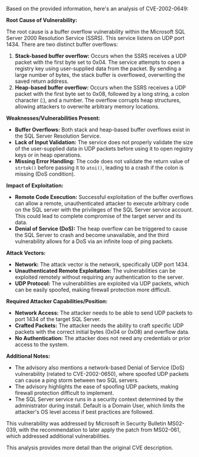 Based on the provided information, here's an analysis of CVE-2002-0649:

**Root Cause of Vulnerability:**

The root cause is a buffer overflow vulnerability within the Microsoft SQL Server 2000 Resolution Service (SSRS). This service listens on UDP port 1434. There are two distinct buffer overflows:

1.  **Stack-based buffer overflow:** Occurs when the SSRS receives a UDP packet with the first byte set to 0x04. The service attempts to open a registry key using user-supplied data from the packet. By sending a large number of bytes, the stack buffer is overflowed, overwriting the saved return address.
2.  **Heap-based buffer overflow:** Occurs when the SSRS receives a UDP packet with the first byte set to 0x08, followed by a long string, a colon character (:), and a number. The overflow corrupts heap structures, allowing attackers to overwrite arbitrary memory locations.

**Weaknesses/Vulnerabilities Present:**

*   **Buffer Overflows:** Both stack and heap-based buffer overflows exist in the SQL Server Resolution Service.
*   **Lack of Input Validation:** The service does not properly validate the size of the user-supplied data in UDP packets before using it to open registry keys or in heap operations.
*   **Missing Error Handling:** The code does not validate the return value of `strtok()` before passing it to `atoi()`, leading to a crash if the colon is missing (DoS condition).

**Impact of Exploitation:**

*   **Remote Code Execution:** Successful exploitation of the buffer overflows can allow a remote, unauthenticated attacker to execute arbitrary code on the SQL server with the privileges of the SQL Server service account. This could lead to complete compromise of the target server and its data.
*   **Denial of Service (DoS):** The heap overflow can be triggered to cause the SQL Server to crash and become unavailable, and the third vulnerability allows for a DoS via an infinite loop of ping packets.

**Attack Vectors:**

*   **Network:** The attack vector is the network, specifically UDP port 1434.
*   **Unauthenticated Remote Exploitation:**  The vulnerabilities can be exploited remotely without requiring any authentication to the server.
*   **UDP Protocol:** The vulnerabilities are exploited via UDP packets, which can be easily spoofed, making firewall protection more difficult.

**Required Attacker Capabilities/Position:**

*   **Network Access:** The attacker needs to be able to send UDP packets to port 1434 of the target SQL Server.
*   **Crafted Packets:** The attacker needs the ability to craft specific UDP packets with the correct initial bytes (0x04 or 0x08) and overflow data.
*   **No Authentication:** The attacker does not need any credentials or prior access to the system.

**Additional Notes:**

*   The advisory also mentions a network-based Denial of Service (DoS) vulnerability (related to CVE-2002-0650), where spoofed UDP packets can cause a ping storm between two SQL servers.
*   The advisory highlights the ease of spoofing UDP packets, making firewall protection difficult to implement.
*   The SQL Server service runs in a security context determined by the administrator during install. Default is a Domain User, which limits the attacker's OS level access if best practices are followed.

This vulnerability was addressed by Microsoft in Security Bulletin MS02-039, with the recommendation to later apply the patch from MS02-061, which addressed additional vulnerabilities.

This analysis provides more detail than the original CVE description.